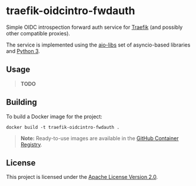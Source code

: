 # traefik-oidcintro-fwdauth

Simple OIDC introspection forward auth service for [Traefik](https://github.com/traefik/traefik/)
(and possibly other compatible proxies).

The service is implemented using the [aio-libs](https://github.com/aio-libs)
set of asyncio-based libraries and [Python 3](https://www.python.org/downloads/).

## Usage

> **TODO**

## Building

To build a Docker image for the project:

    docker build -t traefik-oidcintro-fwdauth .

> **Note:** Ready-to-use images are available in the
> [GitHub Container Registry](https://github.com/users/hhromic/packages/container/package/traefik-oidcintro-fwdauth).

## License

This project is licensed under the [Apache License Version 2.0](LICENSE).
